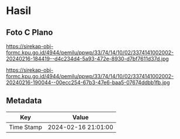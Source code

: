 # Hasil

## Foto C Plano

https://sirekap-obj-formc.kpu.go.id/4944/pemilu/ppwp/33/74/14/10/02/3374141002002-20240216-184419--d4c234d4-5a93-472e-8930-d7bf7611d37d.jpg

https://sirekap-obj-formc.kpu.go.id/4944/pemilu/ppwp/33/74/14/10/02/3374141002002-20240216-190044--00ecc254-67b3-47e6-baa5-07674ddbb1fb.jpg


## Metadata

| Key        | Value               |
| ---------- | ------------------- |
| Time Stamp | 2024-02-16 21:01:00 |



